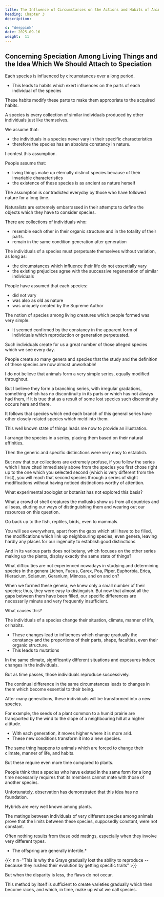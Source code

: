 ```yaml
---
title: The Influence of Circumstances on the Actions and Habits of Animals
heading: Chapter 3
description: 

c: "deeppink"
date: 2025-09-16
weight:  11
---
```



## Concerning Speciation Among Living Things and the Idea Which We Should Attach to Speciation

<!-- It is not a futile pursuit firmly to establish the idea which we should form about what are called species among living creatures and to investigate whether it is true that species have an absolute constancy, are as old as nature, and have all existed originally just as we see them today, or whether, subject to changes which could have taken place in the circumstances relevant to them, they have not changed their characteristics and shape with the passage of time (although extremely slowly).

The illumination of this question is not only of interest to our zoological and botanical knowledge but also is essential to the history of the earth. -->

Each species is influenced by circumstances over a long period.
- This leads to habits which exert influences on the parts of each individual of the species

These habits modify these parts to make them appropriate to the acquired habits. 

A species is every collection of similar individuals produced by other individuals just like themselves.

<!-- This definition is exact, for every individual enjoying life always resembles very closely the one or those from which it came. But we add to this definition the assumption that  -->

We assume that:
- the individuals in a species never vary in their specific characteristics
- therefore the species has an absolute constancy in nature.

I contest this assumption.

People assume that:
- living things make up eternally distinct species because of their invariable characteristics
- the existence of these species is as ancient as nature herself

 <!-- was established at a time when people had not observed nature sufficiently and when the natural sciences were still almost nothing.  -->

The assumption is contradicted everyday by those who have followed nature for a long time.

 <!-- and who have reaped the benefits of the large and rich collections in our museum. -->

<!-- Moreover, all those who are very busy studying natural history know that nowadays  -->

Naturalists are extremely embarrassed in their attempts to define the objects which they have to consider species. 

<!-- In fact, not knowing that species have a constancy only relative to the duration of the circumstances in which all the individuals composing them are found and that some of these individuals, having undergone variations, make up races which modulate into some other neighbouring species, naturalists make decisions arbitrarily, by describing some individuals observed in different countries and in various environments as varieties and others as species. 

As a result, that section of work concerning the determination of species is becoming day by day increasingly defective, that is, more embarrassing and confusing.

In truth, it has been observed for a long time that there exist  -->


There are collections of individuals who:
- resemble each other in their organic structure and in the totality of their parts.
- remain in the same condition generation after generation

 <!-- for as long as we have known about them that people have believed themselves justified in regarding these collections of similar individuals as making up just as many invariable species. -->

The individuals of a species must perpetuate themselves without variation, as long as:
- the circumstances which influence their life do not essentially vary
- the existing prejudices agree with the successive regeneration of similar individuals

People have assumed that each species:
- did not vary
- was also as old as nature
- was uniquely created by the Supreme Author

<!-- There is no doubt that nothing exists except by the will of the sublime Author of everything. But can we assign some rules to Him in the execution of His will and establish the method which He followed in this matter? Could not His infinite power have been capable of creating an order of things which gave life successively to everything which we see, as well as to everything existing which we do not know about? -->

<!-- Whatever His will, the immensity of his power is still the same and whatever the manner in which the Supreme Will carried out His work, nothing can diminish His grandeur.

Therefore, respecting the decrees of this infinite wisdom, I confine myself within the limits of a simple observer of nature. Then, if I manage to unravel something of the progress which nature has followed to bring about its productions, I will say, without fear of being wrong, that it has pleased her Author that nature has had this faculty and this power. -->

The notion of species among living creatures which people formed was very simple.
- It seemed confirmed by the constancy in the apparent form of individuals which reproduction or generation perpetuated. 

Such individuals create for us a great number of those alleged species which we see every day.

<!-- However, the more we advance our knowledge of the different organic bodies which cover the surface of the earth almost everywhere, the greater becomes our embarrassment about determining what ought to be regarded as a species and, for even more compelling reasons, about limiting and distinguishing genera.

The more we collect the productions of nature and our collections grow richer, the more we see almost all the gaps being filled and our lines of separation being erased. 

We find ourselves reduced to an arbitrary determination, which sometimes leads us to seize upon the least differences among the varieties to form the characteristic of what we call species. Sometimes this makes us call certain individuals with slight differences a variety of some species. Other people consider these individuals constitute a separate species. -->

<!-- The more our collections increase, the more we encounter proofs that everything is nuanced, the remarkable differences disappear, and as often as not nature makes available to us for the creation of distinctions only minute and, so to speak, puerile particularities. -->

People create so many genera and species that the study and the definition of these species are now almost unworkable!

<!-- , among animals and plants, are so extensive in the quantity of species which people assign to them,   -->

<!-- They arrange the species in these genera ,  in a series and set beside each other according to an analysis of their natural affinities, display, along with those which are close to them, differences so slight that they are modifications of each other and these species get confused, in some way, amongst each other, leaving almost no way of determining in some explicit way the small differences which distinguish them. -->

<!-- Those who have concerned themselves long and diligently with the determination of species and who have looked at rich collections are the only ones who can know at what point, among living things, species merge into each other and who could convince themselves that, in those places where we see isolated species, the phenomenon occurs only because we are missing other closely related species which we have not yet collected. -->

I do not believe that animals form a very simple series, equally modified throughout. 

But I believe they form a branching series, with irregular gradations, something which has no discontinuity in its parts or which has not always had them, if it is true that as a result of some lost species such discontinuity occurs here and there. 

It follows that species which end each branch of this general series have other closely related species which meld into them. 

This well known state of things leads me now to provide an illustration.

<!-- I do not require any hypothesis nor any assumption for such a demonstration. I call all observing naturalists to vouch for its truth. -->

<!-- Not only many genera but some entire orders and sometimes even the classes already offer us almost complete sections of the state of things which I am going to point to. -->

I arrange the species in a series, placing them based on their natural affinities.

<!--  if you choose one and then, making a jump over several others, take another species a little distant, these two species, when compared, will present to you major differences between them. 

This was the manner in which we started to see nature's productions which we find most frequently within reach.  -->

Then the generic and specific distinctions were very easy to establish. 

But now that our collections are extremely profuse, if you follow the series which I have cited immediately above from the species you first chose right up to the one which you selected second (which is very different from the first), you will reach that second species through a series of slight modifications without having noticed distinctions worthy of attention.

What experimental zoologist or botanist has not explored this basis?

<!-- How then are we to study species or how are we able to determine them with a reliable method, among this multitude of polyps of all the orders, radiates, worms, and, above all, insects, where the individual order butterfly, Phalaena, Noctua, Tinea, flies, Ichneumon, Curculio, Cerambix, chafers, rose-chafers, and so on and so on already display so many closely related species, modifying into and almost overlapping each other? -->

What a crowd of shell creatures the mollusks show us from all countries and all seas, eluding our ways of distinguishing them and wearing out our resources on this question.

Go back up to the fish, reptiles, birds, even to mammals. 

You will see everywhere, apart from the gaps which still have to be filled, the modifications which link up neighbouring species, even genera, leaving hardly any places for our ingenuity to establish good distinctions.

And in its various parts does not botany, which focuses on the other series making up the plants, display exactly the same state of things?

What difficulties are not experienced nowadays in studying and determining species in the genera Lichen, Fucus, Carex, Poa, Piper, Euphorbia, Erica, Hieracium, Solanum, Geranium, Mimosa, and on and on?

When we formed these genera, we knew only a small number of their species; thus, they were easy to distinguish. But now that almost all the gaps between them have been filled, our specific differences are necessarily minute and very frequently insufficient.

What causes this?

The individuals of a species change their situation, climate, manner of life, or habits.
- These changes lead to influences which change gradually the constancy and the proportions of their parts, shape, faculties, even their organic structure.
- This leads to mutations

 <!-- with the result that everything in them participates, over time,  -->

In the same climate, significantly different situations and exposures induce changes in the individuals. 

But as time passes, those individuals reproduce successively.

The continual difference in the same circumstances leads to changes in them which become essential to their being.

After many generations, these individuals will be transformed into a new species.

<!-- , belonging originally to another species -->

For example, the seeds of a plant common to a humid prairie are transported by the wind to the slope of a neighbouring hill at a higher altitude.
- With each generation, it moves higher where it is more arid.
- These new conditions transform it into a new species.

 <!-- almost arid soil of the mountain slope and succeeds in subsisting there and perpetuates itself through a sequence of generations, it will then be so changed that botanists who come across it there will create a special species for it. -->

The same thing happens to animals which are forced to change their climate, manner of life, and habits.

But these require even more time compared to plants.
 <!-- in order to effect notable changes in the individuals. -->

People think that a species who have existed in the same form for a long time necessarily requires that its members cannot mate with those of another species.

<!-- a collection of similar individuals who perpetuate creatures like themselves through reproduction
 as long as nature  the individuals of the same species, in their reproductive acts, -->

Unfortunately, observation has demonstrated that this idea has no foundation. 

Hybrids are very well known among plants.

The matings between individuals of very different species among animals prove that the limits between these species, supposedly constant, were not constant.

Often nothing results from these odd matings, especially when they involve very different types.
- The offspring are generally infertile.*

{{< n n="This is why the Grays gradually lost the ability to reproduce -- because they rushed their evolution by getting specific traits" >}}

But when the disparity is less, the flaws do not occur.

This method by itself is sufficient to create varieties gradually which then become races, and which, in time, make up what we call species.
